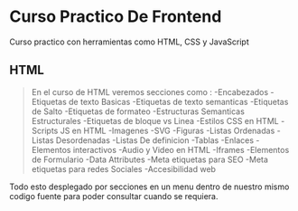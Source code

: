 # **Curso Practico De Frontend**

Curso practico con herramientas como HTML, CSS y JavaScript


## HTML
>En el curso de HTML veremos secciones como :
-Encabezados
-Etiquetas de texto Basicas
-Etiquetas de texto semanticas
-Etiquetas de Salto
-Etiquetas de formateo
-Estructuras Semanticas Estructurales
-Etiquetas de bloque vs Linea
-Estilos CSS en HTML
-Scripts JS en HTML
-Imagenes
-SVG
-Figuras
-Listas Ordenadas
-Listas Desordenadas
-Listas De definicion
-Tablas
-Enlaces
-Elementos interactivos
-Audio y Video en HTML
-Iframes
-Elementos de Formulario
-Data Attributes
-Meta etiquetas para SEO
-Meta etiquetas para redes Sociales
-Accesibilidad web

Todo esto desplegado por secciones en un menu dentro de nuestro mismo codigo fuente para poder consultar cuando se requiera.

